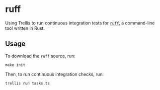 # ruff

Using Trellis to run continuous integration tests for
[`ruff`](https://github.com/charliermarsh/ruff), a command-line tool written in
Rust.

## Usage

To download the `ruff` source, run:

```shell
make init
```

Then, to run continuous integration checks, run:

```shell
trellis run tasks.ts
```
